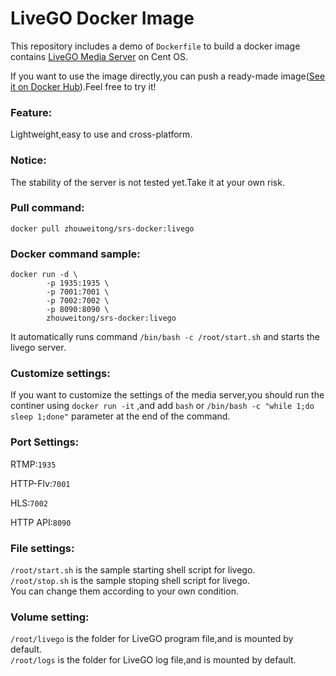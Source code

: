 # LiveGO Docker Image

This repository includes a demo of `Dockerfile` to build a docker image contains [LiveGO Media Server](https://github.com/gwuhaolin/livego) on Cent OS.  

If you want to use the image directly,you can push a ready-made image([See it on Docker Hub](https://hub.docker.com/r/zhouweitong/srs-docker/tags/)).Feel free to try it!  

### Feature: 
Lightweight,easy to use and cross-platform. 

### Notice: 
The stability of the server is not tested yet.Take it at your own risk. 

### Pull command:  

`docker pull zhouweitong/srs-docker:livego`

### Docker command sample:  
  
```
docker run -d \
		-p 1935:1935 \
		-p 7001:7001 \
		-p 7002:7002 \
		-p 8090:8090 \
		zhouweitong/srs-docker:livego
```  
It automatically runs command `/bin/bash -c /root/start.sh` and starts the livego server. 

### Customize settings:
If you want to customize the settings of the media server,you should run the continer using `docker run -it` ,and add `bash` or `/bin/bash -c "while 1;do sleep 1;done"` parameter at the end of the command. 

### Port Settings: 

RTMP:`1935` 

HTTP-Flv:`7001` 

HLS:`7002` 

HTTP API:`8090` 


### File settings:
`/root/start.sh` is the sample starting shell script for livego.  
`/root/stop.sh` is the sample stoping shell script for livego.  
You can change them according to your own condition.  

### Volume setting:  

`/root/livego` is the folder for LiveGO program file,and is mounted by default.  
`/root/logs` is the folder for LiveGO log file,and is mounted by default.  